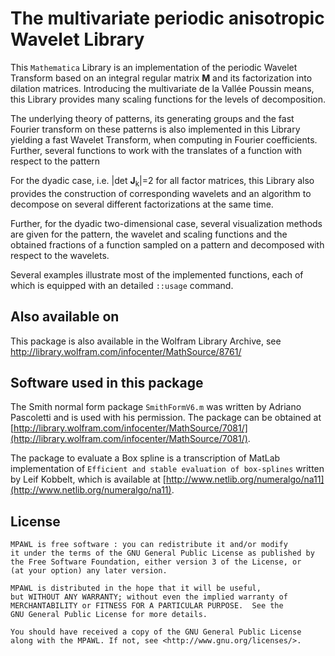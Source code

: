 # The multivariate periodic anisotropic Wavelet Library

This `Mathematica` Library is an implementation of the periodic Wavelet Transform based on an integral regular matrix __M__ and its factorization into dilation matrices. Introducing the multivariate de la Vallée Poussin means, this Library provides many scaling functions for the levels of decomposition.

The underlying theory of patterns, its generating groups and the fast Fourier transform on these patterns is also implemented in this Library yielding a fast Wavelet Transform, when computing in Fourier coefficients. Further, several functions to work with the translates of a function with respect to the pattern

For the dyadic case, i.e. |det __J__<sub>k</sub>|=2 for all factor matrices, this Library also provides the construction of corresponding wavelets and an algorithm to decompose on several different factorizations at the same time.

Further, for the dyadic two-dimensional case, several visualization methods are given for the pattern, the wavelet and scaling functions and the obtained fractions of a function sampled on a pattern and decomposed with respect to the wavelets.

Several examples illustrate most of the implemented functions, each of which is equipped with an detailed `::usage` command.

## Also available on
This package is also available in the Wolfram Library Archive, see http://library.wolfram.com/infocenter/MathSource/8761/ 

## Software used in this package
The Smith normal form package `SmithFormV6.m` was written by Adriano Pascoletti and is used with his permission. The package can be obtained at [http://library.wolfram.com/infocenter/MathSource/7081/](http://library.wolfram.com/infocenter/MathSource/7081/).

The package to evaluate a Box spline is a transcription of MatLab implementation of `Efficient and stable evaluation of box-splines` written by Leif Kobbelt, which is available at [http://www.netlib.org/numeralgo/na11](http://www.netlib.org/numeralgo/na11).

## License
    MPAWL is free software : you can redistribute it and/or modify
    it under the terms of the GNU General Public License as published by
    the Free Software Foundation, either version 3 of the License, or
    (at your option) any later version.
    
    MPAWL is distributed in the hope that it will be useful,
    but WITHOUT ANY WARRANTY; without even the implied warranty of
    MERCHANTABILITY or FITNESS FOR A PARTICULAR PURPOSE.  See the
    GNU General Public License for more details.
  
    You should have received a copy of the GNU General Public License
    along with the MPAWL. If not, see <http://www.gnu.org/licenses/>.